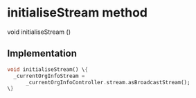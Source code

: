 


# initialiseStream method








void initialiseStream
()








## Implementation

```dart
void initialiseStream() \{
  _currentOrgInfoStream =
      _currentOrgInfoController.stream.asBroadcastStream();
\}
```







